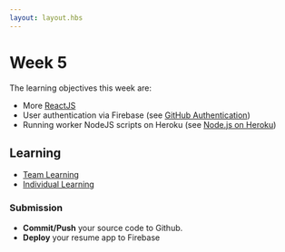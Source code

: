 ```yaml
---
layout: layout.hbs
---
```


# Week 5

The learning objectives this week are:
* More [ReactJS](https://facebook.github.io/react/)
* User authentication via Firebase (see [GitHub Authentication](https://www.firebase.com/docs/web/guide/login/github.html))
* Running worker NodeJS scripts on Heroku (see [Node.js on Heroku](https://devcenter.heroku.com/articles/getting-started-with-nodejs#introduction))


## Learning
* [Team Learning](team.html)
* [Individual Learning](individual.html)

### Submission

* __Commit/Push__ your source code to Github.
* __Deploy__ your resume app to Firebase
